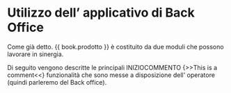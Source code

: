 # Utilizzo dell’ applicativo di Back Office

Come già detto. {{ book.prodotto }} è costituito da due moduli che possono lavorare in sinergia.

Di seguito vengono descritte le principali INIZIOCOMMENTO {>>This is a comment<<} funzionalità che sono messe a disposizione dell' operatore (quindi parleremo del Back office). 



